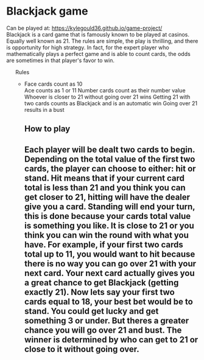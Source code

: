 # Blackjack game
Can be played at: https://kylegould36.github.io/game-project/ <br>
Blackjack is a card game that is famously known to be played at casinos. Equally well known as 21. The rules are simple, the play is thrilling, and there is opportunity for high strategy. In fact, for the expert player who mathematically plays a perfect game and is able to count cards, the odds are sometimes in that player's favor to win. <br>
<ul>Rules<ul>
<li>Face cards count as 10</li>
Ace counts as 1 or 11</li>
Number cards count as their number value</li>
Whoever is closer to 21 without going over 21 wins</li>
Getting 21 with two cards counts as Blackjack and is an automatic win</li>
Going over 21 results in a bust

<h2>How to play<h2>
<p>Each player will be dealt two cards to begin. Depending on the total value of the first two cards, the player can choose to either: hit or stand. Hit means that if your current card total is less than 21 and you think you can get closer to 21, hitting will have the dealer give you a card. Standing will end your turn, this is done because your cards total value is something you like. It is close to 21 or you think you can win the round with what you have. For example, if your first two cards total up to 11, you would want to hit because there is no way you can go over 21 with your next card. Your next card actually gives you a great chance to get Blackjack (getting exactly 21). Now lets say your first two cards equal to 18, your best bet would be to stand. You could get lucky and get something 3 or under. But theres a greater chance you will go over 21 and bust. The winner is determined by who can get to 21 or close to it without going over.</p>
